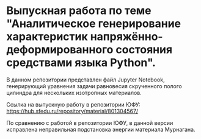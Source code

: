# Выпускная работа по теме "Аналитическое генерирование характеристик напряжённо-деформированного состояния средствами языка Python".
В данном репозитории представлен файл Jupyter Notebook, генерирующий уравнения задачи равновесия скрученного полого цилиндра для нескольких изотропных материалов.

Ссылка на выпускную работу в репозитории ЮФУ: https://hub.sfedu.ru/repository/material/801304567/

По сравнению с работой в репозитории ЮФУ, в данной версии исправлена неправильная подстановка энергии материала Мурнагана.
